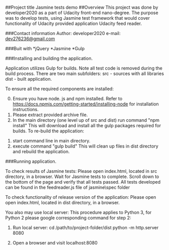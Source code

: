 ##Project title
Jasmine tests demo
##Overview 
This project was done by developer2020 as a part of Udacity front-end nano-degree. 
The purpose was to develop tests, using Jasmine test framework 
that would cover functionality of Udacity provided application Udacity feed reader. 

###Contact information
Author:  developer2020 
e-mail:  dev276236@gmail.com

###Buit with
*jQuery 
*Jasmine 
*Gulp

###Installing and building  the application.

Application utilizes Gulp for builds.  Note all test code is removed during the build process.
There are two main subfolders: 
src - sources with all libraries 
dist - built application.

To ensure all the required components are installed: 

0. Ensure you have node. js and npm installed. 
Refer to https://docs.npmjs.com/getting-started/installing-node for installation instructions. 
1. Please extract provided archive file. 
2. In the main directory (one level up of src and dist) run command 
"npm install"
This will download and install all the gulp packages required for builds. 
To re-build the application: 
1) start command line in main directory.
2) execute command 
"gulp build"
This will clean up files in dist directory and rebuild the application. 

###Running application.
 
To check results of Jasmine tests: 
Please open index.html, located in src directory,  in a browser. Wait for Jasmine tests to complete.
Scroll down to the bottom of the page and verify that all tests passed. 
All tests developed can be found in the feedreader.js file of jasmine\spec folder

To check functionality of release version of the application: 
Please open open index.html, located in dist directory,  in a browser.

You also may use  local server:
This procedure applies to Python 3, for Python 2 please google corresponding command for step 2:  
1. Run local server: 
cd /path/to/project-folder/dist
python -m http.server 8080

2. Open a browser and visit localhost:8080



